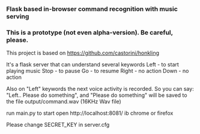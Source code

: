 ### Flask based in-browser command recognition with music serving
### This is a prototype (not even alpha-version). Be careful, please.

This project is based on https://github.com/castorini/honkling

It's a flask server that can understand several keywords
Left - to start playing music
Stop - to pause
Go - to resume
Right - no action
Down - no action

Also on "Left" keywords the next voice activity is recorded.
So you can say:
"Left.. Please do something",
and "Please do something" will be saved to the file output/command.wav (16KHz Wav file)


run main.py to start
open http://localhost:8081/ ib chrome or firefox

Please change SECRET_KEY in server.cfg

